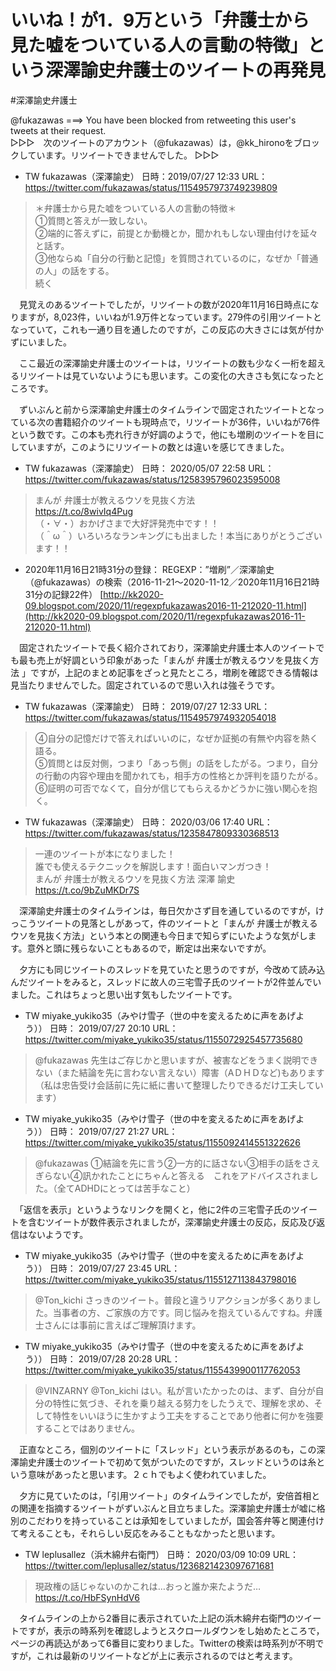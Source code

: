 # いいね！が1．9万という「弁護士から見た嘘をついている人の言動の特徴」という深澤諭史弁護士のツイートの再発見

 #深澤諭史弁護士

@fukazawas ===> You have been blocked from retweeting this user's tweets at their request.  
▷▷▷　次のツイートのアカウント（@fukazawas）は，@kk_hironoをブロックしています。リツイートできませんでした。 ▷▷▷  

- TW fukazawas（深澤諭史） 日時：2019/07/27 12:33 URL： https://twitter.com/fukazawas/status/1154957973749239809  

> ＊弁護士から見た嘘をついている人の言動の特徴＊  
> ①質問と答えが一致しない。  
> ②端的に答えずに，前提とか動機とか，聞かれもしない理由付けを延々と話す。  
> ③他ならぬ「自分の行動と記憶」を質問されているのに，なぜか「普通の人」の話をする。  
> 続く  

　見覚えのあるツイートでしたが，リツイートの数が2020年11月16日時点になりますが，8,023件，いいねが1.9万件となっています。279件の引用ツイートとなっていて，これも一通り目を通したのですが，この反応の大きさには気が付かずにいました。

　ここ最近の深澤諭史弁護士のツイートは，リツイートの数も少なく一桁を超えるリツイートは見ていないようにも思います。この変化の大きさも気になったところです。

　ずいぶんと前から深澤諭史弁護士のタイムラインで固定されたツイートとなっている次の書籍紹介のツイートも現時点で，リツイートが36件，いいねが76件という数です。この本も売れ行きが好調のようで，他にも増刷のツイートを目にしていますが，このようにリツイートの数とは違いを感じてきました。

- TW fukazawas（深澤諭史） 日時： 2020/05/07 22:58 URL： https://twitter.com/fukazawas/status/1258395796023595008  

> まんが 弁護士が教えるウソを見抜く方法   
> https://t.co/8wivIq4Pug  
> （・∀・）おかげさまで大好評発売中です！！  
> （＾ω＾）いろいろなランキングにも出ました！本当にありがとうございます！！  

- 2020年11月16日21時31分の登録： REGEXP：”増刷”／深澤諭史（@fukazawas）の検索（2016-11-21〜2020-11-12／2020年11月16日21時31分の記録22件） [http://kk2020-09.blogspot.com/2020/11/regexpfukazawas2016-11-212020-11.html](http://kk2020-09.blogspot.com/2020/11/regexpfukazawas2016-11-212020-11.html)

　固定されたツイートで長く紹介されており，深澤諭史弁護士本人のツイートでも最も売上が好調という印象があった「まんが 弁護士が教えるウソを見抜く方法 」ですが，上記のまとめ記事をざっと見たところ，増刷を確認できる情報は見当たりませんでした。固定されているので思い入れは強そうです。

- TW fukazawas（深澤諭史） 日時： 2019/07/27 12:33 URL： https://twitter.com/fukazawas/status/1154957974932054018  

> ④自分の記憶だけで答えればいいのに，なぜか証拠の有無や内容を熱く語る。  
> ⑤質問とは反対側，つまり「あっち側」の話をしたがる。つまり，自分の行動の内容や理由を聞かれても，相手方の性格とか評判を語りたがる。  
> ⑥証明の可否でなくて，自分が信じてもらえるかどうかに強い関心を抱く。  

- TW fukazawas（深澤諭史） 日時： 2020/03/06 17:40 URL： https://twitter.com/fukazawas/status/1235847809330368513  

> 一連のツイートが本になりました！  
> 誰でも使えるテクニックを解説します！面白いマンガつき！  
> まんが 弁護士が教えるウソを見抜く方法   深澤 諭史 https://t.co/9bZuMKDr7S  

　深澤諭史弁護士のタイムラインは，毎日欠かさず目を通しているのですが，けっこうツイートの見落としがあって，件のツイートと「まんが 弁護士が教えるウソを見抜く方法」という本との関連も今日まで知らずにいたような気がします。意外と頭に残らないこともあるので，断定は出来ないですが。

　夕方にも同じツイートのスレッドを見ていたと思うのですが，今改めて読み込んだツイートをみると，スレッドに故人の三宅雪子氏のツイートが2件並んでいました。これはちょっと思い出す気もしたツイートです。

- TW miyake_yukiko35（みやけ雪子（世の中を変えるために声をあげよう）） 日時： 2019/07/27 20:10 URL： https://twitter.com/miyake_yukiko35/status/1155072925457735680  

> @fukazawas 先生はご存じかと思いますが、被害などをうまく説明できない（また結論を先に言わない言えない）障害（AＤＨＤなど)もあります（私は忠告受け会話前に先に紙に書いて整理したりできるだけ工夫しています）  

- TW miyake_yukiko35（みやけ雪子（世の中を変えるために声をあげよう）） 日時： 2019/07/27 21:27 URL： https://twitter.com/miyake_yukiko35/status/1155092414551322626  

> @fukazawas ①結論を先に言う②一方的に話さない③相手の話をさえぎらない④訊かれたことにちゃんと答える　これをアドバイスされました。（全てADHDにとっては苦手なこと）  

　「返信を表示」というようなリンクを開くと，他に2件の三宅雪子氏のツイートを含むツイートが数件表示されましたが，深澤諭史弁護士の反応，反応及び返信はないようです。

- TW miyake_yukiko35（みやけ雪子（世の中を変えるために声をあげよう）） 日時： 2019/07/27 23:45 URL： https://twitter.com/miyake_yukiko35/status/1155127113843798016  

> @Ton_kichi さっきのツイート。普段と違うリアクションが多くありました。当事者の方、ご家族の方です。同じ悩みを抱えているんですね。弁護士さんには事前に言えばご理解頂けます。  

- TW miyake_yukiko35（みやけ雪子（世の中を変えるために声をあげよう）） 日時： 2019/07/28 20:28 URL： https://twitter.com/miyake_yukiko35/status/1155439900117762053  

> @VINZARNY @Ton_kichi はい。私が言いたかったのは、まず、自分が自分の特性に気づき、それを乗り越える努力をしたうえで、理解を求め、そして特性をいいほうに生かすよう工夫をすることであり他者に何かを強要することではありません。  

　正直なところ，個別のツイートに「スレッド」という表示があるのも，この深澤諭史弁護士のツイートで初めて気がついたのですが，スレッドというのは糸という意味があったと思います。２ｃｈでもよく使われていました。

　夕方に見ていたのは，「引用ツイート」のタイムラインでしたが，安倍首相との関連を指摘するツイートがずいぶんと目立ちました。深澤諭史弁護士が嘘に格別のこだわりを持っていることは承知をしていましたが，国会答弁等と関連付けて考えることも，それらしい反応をみることもなかったと思います。

- TW leplusallez（浜木綿弁右衛門） 日時： 2020/03/09 10:09 URL： https://twitter.com/leplusallez/status/1236821423097671681  

> 現政権の話じゃないのかこれは…おっと誰か来たようだ… https://t.co/HbFSynHdV6  

　タイムラインの上から2番目に表示されていた上記の浜木綿弁右衛門のツイートですが，表示の時系列を確認しようとスクロールダウンをし始めたところで，ページの再読込があって6番目に変わりました。Twitterの検索は時系列が不明ですが，これは最新のリツイートなどが上に表示されるのではと考えます。

